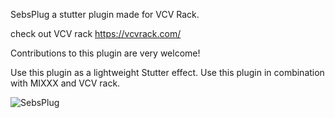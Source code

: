 SebsPlug a stutter plugin made for VCV Rack. 

check out VCV rack 
https://vcvrack.com/

Contributions to this plugin are very welcome!

Use this plugin as a lightweight Stutter effect. 
Use this plugin in combination with MIXXX and VCV rack. 

![SebsPlug](https://github.com/sebscontento/SebsPLug/assets/98033879/14b94dba-7c40-45cb-a7df-a62293b695c6)
